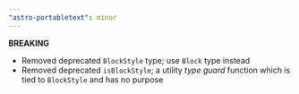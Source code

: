 ```yaml
---
"astro-portabletext": minor
---
```


**BREAKING**

- Removed deprecated `BlockStyle` type; use `Block` type instead
- Removed deprecated `isBlockStyle`; a utility _type guard_ function which is tied to `BlockStyle`
and has no purpose